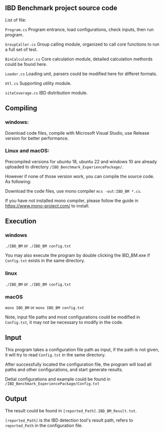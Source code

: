 ## IBD Benchmark project source code

List of file:

```Program.cs```         Program entrance, load configurations, check inputs, then run program.

```GroupCaller.cs```     Group calling module, organized to call core functions to run a full set of test.

```BinCalculator.cs```   Core calculation module, detailed calculation methords could be found here.

```Loader.cs```          Loading unit, parsers could be modified here for differet formats.

```Utl.cs```             Supporting utility module.

```siteCoverage.cs```    IBD distribution module.

## Compiling

### windows:

Download code files, compile with Microsoft Visual Studio, use Release version for better performance.

### Linux and macOS:

Precompiled versions for ubuntu 18, ubuntu 22 and windows 10 are already uploaded to directory ```/IBD_Benchmark_ExperiencePackage/```. 

However if none of those version work, you can compile the source code. As following:

Download the code files, use mono compiler ```mcs -out:IBD_BM *.cs```.

If you have not installed mono compiler, please follow the guide in https://www.mono-project.com/ to install.

## Execution
### windows
```./IBD_BM``` or ```./IBD_BM config.txt```

You may also execute the program by double clicking the IBD_BM.exe if ```Config.txt``` exists in the same directory.

### linux
```./IBD_BM``` or ```./IBD_BM config.txt```

### macOS
```mono IBD_BM``` or ```mono IBD_BM config.txt```

Note, input file paths and most configurations could be modified in ```Config.txt```, it may not be necessary to modify in the code.


## Input
This program takes a configuration file path as input, if the path is not given, it will try to read ```Config.txt``` in the same directory.

After successfully located the configuration file, the program will load all paths and other configurations, and start generate results.

Detial configurations and example could be found in ```/IBD_Benchmark_ExperiencePackage/Config.txt```

## Output
The result could be found in ```[reported_Path].IBD_BM_Result.txt```.

```[reported_Path]``` is the IBD detection tool's result path, refers to ```reported_Path``` in the configuration file.
